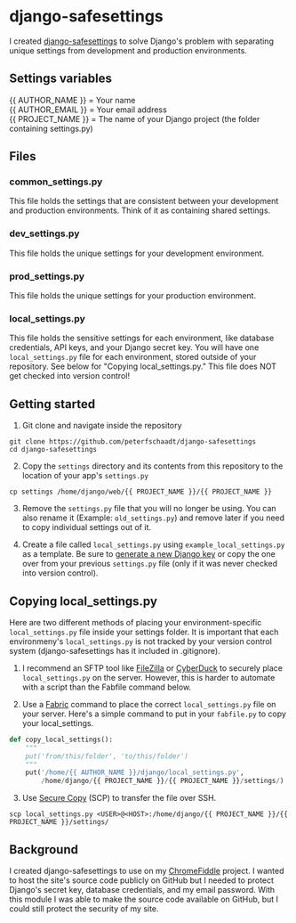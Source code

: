 # django-safesettings

I created [django-safesettings](https://github.com/peterfschaadt/django-safesettings) to solve Django's problem with separating unique settings from development and production environments. 

## Settings variables

{{ AUTHOR_NAME }} = Your name  
{{ AUTHOR_EMAIL }} = Your email address  
{{ PROJECT_NAME }} = The name of your Django project (the folder containing settings.py)

## Files

### common_settings.py

This file holds the settings that are consistent between your development and production environments. Think of it as containing shared settings.

### dev_settings.py

This file holds the unique settings for your development environment.

### prod_settings.py

This file holds the unique settings for your production environment.

### local_settings.py

This file holds the sensitive settings for each environment, like database credentials, API keys, and your Django secret key. You will have one ```local_settings.py``` file for each environment, stored outside of your repository. See below for "Copying local_settings.py." This file does NOT get checked into version control!

## Getting started

1. Git clone and navigate inside the repository

```
git clone https://github.com/peterfschaadt/django-safesettings
cd django-safesettings
```

2. Copy the ```settings``` directory and its contents from this repository to the location of your app's ```settings.py```

```
cp settings /home/django/web/{{ PROJECT_NAME }}/{{ PROJECT_NAME }}
```

3. Remove the ```settings.py``` file that you will no longer be using. You can also rename it (Example: ```old_settings.py```) and remove later if you need to copy individual settings out of it.

4. Create a file called ```local_settings.py``` using ```example_local_settings.py``` as a template. Be sure to [generate a new Django key](http://www.miniwebtool.com/django-secret-key-generator) or copy the one over from your previous ```settings.py``` file (only if it was never checked into version control).

## Copying local_settings.py

Here are two different methods of placing your environment-specific ```local_settings.py``` file inside your settings folder. It is important that each environmeny's ```local_settings.py``` is not tracked by your version control system (django-safesettings has it included in .gitignore).

1. I recommend an SFTP tool like [FileZilla](https://filezilla-project.org) or [CyberDuck](http://cyberduck.ch) to securely place ```local_settings.py``` on the server. However, this is harder to automate with a script than the Fabfile command below.

2. Use a [Fabric](http://docs.fabfile.org/en/1.6/) command to place the correct ```local_settings.py``` file on your server. Here's a simple command to put in your ```fabfile.py``` to copy your local_settings.

```python
def copy_local_settings():
    """
    put('from/this/folder', 'to/this/folder')
    """
    put('/home/{{ AUTHOR_NAME }}/django/local_settings.py', 
        /home/django/{{ PROJECT_NAME }}/{{ PROJECT_NAME }}/settings/)
```

3. Use [Secure Copy](http://www.hypexr.org/linux_scp_help.php) (SCP) to transfer the file over SSH.

```
scp local_settings.py <USER>@<HOST>:/home/django/{{ PROJECT_NAME }}/{{ PROJECT_NAME }}/settings/
```

## Background

I created django-safesettings to use on my [ChromeFiddle](http://chromefiddle.com) project. I wanted to host the site's source code publicly on GitHub but I needed to protect Django's secret key, database credentials, and my email password. With this module I was able to make the source code available on GitHub, but I could still protect the security of my site.
